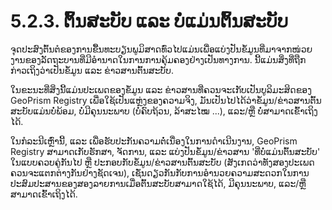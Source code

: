 # 5.2.3. ຕົ້ນສະບັບ ແລະ ບໍ່ແມ່ນຕົ້ນສະບັບ

ຈຸດປະສົງຕົ້ນຕໍຂອງການຂື້ນທະບຽນພູມິສາດທົ່ວໄປແມ່ນເພື່ອແບ່ງປັນຂໍ້ມູນທີ່ມາຈາກໜ່ວຍງານຂອງລັດຖະບານທີ່ມີອໍານາດໃນການການຄຸ້ມຄອງຢ່າງເປັນທາງການ. ນີ້ແມ່ນສິ່ງທີ່ຖືກກ່າວເຖິງວ່າເປັນຂໍ້ມູນ ແລະ ຂ່າວສານຕົ້ນສະບັບ.

ໃນຂະນະທີ່ສິ່ງນີ້ແມ່ນປະເພດຂອງຂໍ້ມູນ ແລະ ຂ່າວສານທີ່ຄວນຈະເກັບເປັນບູລິມະສິດຂອງ GeoPrism Registry ເພື່ອໃຊ້ເປັນແຫຼ່ງຂອງຄວາມຈິງ, ມັນເປັນໄປໄດ້ວ່າຂໍ້ມູນ/ຂ່າວສານຕົ້ນສະບັບແມ່ນບໍ່ພ້ອມ, ບໍ່ມີຄຸນນະພາບ (ບໍ່ຄົບຖ້ວນ, ລ້າສະໄໝ ...), ແລະ/ຫຼື ບໍ່ສາມາດເຂົ້າເຖິງໄດ້.

ໃນກໍລະນີເຫຼົ່ານີ້, ແລະ ເພື່ອຮັບປະກັນຄວາມຕໍ່ເນື່ອງໃນການດໍາເນີນງານ, GeoPrism Registry ສາມາດເກັບຮັກສາ, ຈັດການ, ແລະ ແບ່ງປັນຂໍ້ມູນ/ຂ່າວສານ 'ທີ່ບໍ່ແມ່ນຕົ້ນສະບັບ' ໃນແບບຄວບຄູ່ກັນໄປ ຫຼື ປະກອບກັບຂໍ້ມູນ/ຂ່າວສານຕົ້ນສະບັບ (ສັງເກດວ່າທັງສອງປະເພດຄວນຈະແຕກຕ່າງກັນຢ່າງຊັດເຈນ), ເຊັ່ນດຽວກັນກັບການອໍານວຍຄວາມສະດວກໃນການປະສົມປະສານຂອງສອງລາຍການເມື່ອຕົ້ນສະບັບສາມາດໃຊ້ໄດ້, ມີຄຸນນະພາບ, ແລະ/ຫຼື ສາມາດເຂົ້າເຖິງໄດ້.
